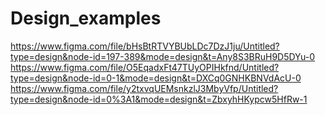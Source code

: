 # Design_examples

https://www.figma.com/file/bHsBtRTVYBUbLDc7DzJ1ju/Untitled?type=design&node-id=197-389&mode=design&t=Any8S3BRuH9D5DYu-0
https://www.figma.com/file/O5EqadxFt47TUyOPIHkfnd/Untitled?type=design&node-id=0-1&mode=design&t=DXCq0GNHKBNVdAcU-0
https://www.figma.com/file/y2txvqUEMsnkzlJ3MbyVfp/Untitled?type=design&node-id=0%3A1&mode=design&t=ZbxyhHKypcw5HfRw-1
